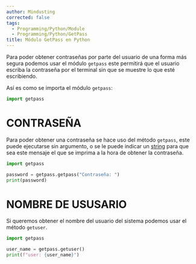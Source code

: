 ```yaml
---
author: Mindusting
corrected: false
tags:
  - Programming/Python/Module
  - Programming/Python/GetPass
title: Módulo GetPass en Python
---
```


Para poder obtener contraseñas por parte del usuario de una forma más segura podemos usar el módulo `getpass` este permitirá que el usuario escriba la contraseña por el terminal sin que se muestre lo que esté escribiendo.

Así es como se importa el módulo `getpass`:

```py
import getpass
```

# CONTRASEÑA

Para poder obtener una contraseña se hace uso del método `getpass`, este puede ejecutarse sin argumento, o se le puede indicar un [string](variables/py_str.md) para que sea este mensaje el que se imprima a la hora de obtener la contraseña.

```py
import getpass

password = getpass.getpass("Contraseña: ")
print(password)
```

# NOMBRE DE USUSARIO

Si queremos obtener el nombre del usuario del sistema podemos usar el método `getuser`.

```py
import getpass

user_name = getpass.getuser()
print(f"user: {user_name}")
```